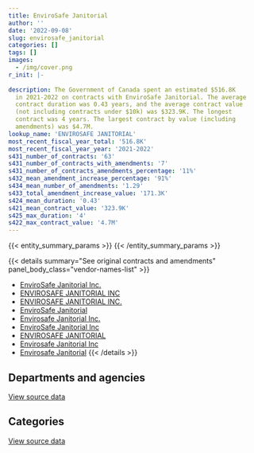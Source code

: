 ```yaml
---
title: EnviroSafe Janitorial
author: ''
date: '2022-09-08'
slug: envirosafe_janitorial
categories: []
tags: []
images:
  - /img/cover.png
r_init: |-
  
description: The Government of Canada spent an estimated $516.8K
  in 2021-2022 on contracts with EnviroSafe Janitorial. The average
  contract duration was 0.43 years, and the average contract value
  (not including contracts under $10k) was $323.9K. The longest
  contract was 4 years. The largest contract by value (including
  amendments) was $4.7M.
lookup_name: 'ENVIROSAFE JANITORIAL'
most_recent_fiscal_year_total: '516.8K'
most_recent_fiscal_year_year: '2021-2022'
s431_number_of_contracts: '63'
s431_number_of_contracts_with_amendments: '7'
s431_number_of_contracts_amendments_percentage: '11%'
s432_mean_amendment_increase_percentage: '91%'
s434_mean_number_of_amendments: '1.29'
s433_total_amendment_increase_value: '171.3K'
s424_mean_duration: '0.43'
s421_mean_contract_value: '323.9K'
s425_max_duration: '4'
s422_max_contract_value: '4.7M'
---
```


<script src="/rmarkdown-libs/htmlwidgets/htmlwidgets.js"></script>
<link href="/rmarkdown-libs/datatables-css/datatables-crosstalk.css" rel="stylesheet" />
<script src="/rmarkdown-libs/datatables-binding/datatables.js"></script>
<script src="/rmarkdown-libs/jquery/jquery-3.6.0.min.js"></script>
<link href="/rmarkdown-libs/dt-core-bootstrap/css/dataTables.bootstrap.min.css" rel="stylesheet" />
<link href="/rmarkdown-libs/dt-core-bootstrap/css/dataTables.bootstrap.extra.css" rel="stylesheet" />
<script src="/rmarkdown-libs/dt-core-bootstrap/js/jquery.dataTables.min.js"></script>
<script src="/rmarkdown-libs/dt-core-bootstrap/js/dataTables.bootstrap.min.js"></script>
<link href="/rmarkdown-libs/crosstalk/css/crosstalk.min.css" rel="stylesheet" />
<script src="/rmarkdown-libs/crosstalk/js/crosstalk.min.js"></script>
<script src="/rmarkdown-libs/htmlwidgets/htmlwidgets.js"></script>
<link href="/rmarkdown-libs/datatables-css/datatables-crosstalk.css" rel="stylesheet" />
<script src="/rmarkdown-libs/datatables-binding/datatables.js"></script>
<script src="/rmarkdown-libs/jquery/jquery-3.6.0.min.js"></script>
<link href="/rmarkdown-libs/dt-core-bootstrap/css/dataTables.bootstrap.min.css" rel="stylesheet" />
<link href="/rmarkdown-libs/dt-core-bootstrap/css/dataTables.bootstrap.extra.css" rel="stylesheet" />
<script src="/rmarkdown-libs/dt-core-bootstrap/js/jquery.dataTables.min.js"></script>
<script src="/rmarkdown-libs/dt-core-bootstrap/js/dataTables.bootstrap.min.js"></script>
<link href="/rmarkdown-libs/crosstalk/css/crosstalk.min.css" rel="stylesheet" />
<script src="/rmarkdown-libs/crosstalk/js/crosstalk.min.js"></script>

{{< entity_summary_params >}}
{{< /entity_summary_params >}}

{{< details summary="See original contracts and amendments" panel_body_class="vendor-names-list" >}}
- [EnviroSafe Janitorial Inc.](https://search.open.canada.ca/en/ct/?sort=contract_value_f%20desc&page=1&search_text=%22EnviroSafe%20Janitorial%20Inc.%22)
- [ENVIROSAFE JANITORIAL INC](https://search.open.canada.ca/en/ct/?sort=contract_value_f%20desc&page=1&search_text=%22ENVIROSAFE%20JANITORIAL%20INC%22)
- [ENVIROSAFE JANITORIAL INC.](https://search.open.canada.ca/en/ct/?sort=contract_value_f%20desc&page=1&search_text=%22ENVIROSAFE%20JANITORIAL%20INC.%22)
- [EnviroSafe Janitorial](https://search.open.canada.ca/en/ct/?sort=contract_value_f%20desc&page=1&search_text=%22EnviroSafe%20Janitorial%22)
- [Envirosafe Janitorial Inc.](https://search.open.canada.ca/en/ct/?sort=contract_value_f%20desc&page=1&search_text=%22Envirosafe%20Janitorial%20Inc.%22)
- [EnviroSafe Janitorial Inc](https://search.open.canada.ca/en/ct/?sort=contract_value_f%20desc&page=1&search_text=%22EnviroSafe%20Janitorial%20Inc%22)
- [ENVIROSAFE JANITORIAL](https://search.open.canada.ca/en/ct/?sort=contract_value_f%20desc&page=1&search_text=%22ENVIROSAFE%20JANITORIAL%22)
- [Envirosafe Janitorial Inc](https://search.open.canada.ca/en/ct/?sort=contract_value_f%20desc&page=1&search_text=%22Envirosafe%20Janitorial%20Inc%22)
- [Envirosafe Janitorial](https://search.open.canada.ca/en/ct/?sort=contract_value_f%20desc&page=1&search_text=%22Envirosafe%20Janitorial%22)
{{< /details >}}

## Departments and agencies

<div id="htmlwidget-1" style="width:100%;height:auto;" class="datatables html-widget"></div>
<script type="application/json" data-for="htmlwidget-1">{"x":{"style":"bootstrap","filter":"none","vertical":false,"data":[["<a href=\"/departments/aafc-aac/\">Agriculture and Agri-Food Canada<\/a>","<a href=\"/departments/cfia-acia/\">Canadian Food Inspection Agency<\/a>","<a href=\"/departments/dnd-mdn/\">National Defence<\/a>"],[65867.7,null,5531656.94],[159652.84,null,3337077.45],[159216.64,99948.08,5796856.97],[159216.64,112249.38,245294.18]],"container":"<table class=\"table table-striped table-hover row-border order-column display\">\n  <thead>\n    <tr>\n      <th>Department<\/th>\n      <th>2018-2019<\/th>\n      <th>2019-2020<\/th>\n      <th>2020-2021<\/th>\n      <th>2021-2022<\/th>\n    <\/tr>\n  <\/thead>\n<\/table>","options":{"order":[[4,"desc"]],"pageLength":10,"autoWidth":true,"columnDefs":[{"targets":1,"render":"function(data, type, row, meta) {\n    return type !== 'display' ? data : DTWidget.formatCurrency(data, \"$\", 2, 3, \",\", \".\", true, null);\n  }"},{"targets":2,"render":"function(data, type, row, meta) {\n    return type !== 'display' ? data : DTWidget.formatCurrency(data, \"$\", 2, 3, \",\", \".\", true, null);\n  }"},{"targets":3,"render":"function(data, type, row, meta) {\n    return type !== 'display' ? data : DTWidget.formatCurrency(data, \"$\", 2, 3, \",\", \".\", true, null);\n  }"},{"targets":4,"render":"function(data, type, row, meta) {\n    return type !== 'display' ? data : DTWidget.formatCurrency(data, \"$\", 2, 3, \",\", \".\", true, null);\n  }"},{"width":"16%","targets":[1,2,3,4]},{"className":"dt-right","targets":[1,2,3,4]}],"orderClasses":false}},"evals":["options.columnDefs.0.render","options.columnDefs.1.render","options.columnDefs.2.render","options.columnDefs.3.render"],"jsHooks":[]}</script>
<p class="text-right">
<a href="https://github.com/GoC-Spending/contracts-data/tree/main/data/out/vendors/envirosafe_janitorial/summary_by_fiscal_year_by_department.csv" class="source-data-link btn btn-link">View source data</a>
</p>

## Categories

<div id="htmlwidget-2" style="width:100%;height:auto;" class="datatables html-widget"></div>
<script type="application/json" data-for="htmlwidget-2">{"x":{"style":"bootstrap","filter":"none","vertical":false,"data":[["<a href=\"/categories/facilities_and_construction/\">Facilities and construction<\/a>","<a href=\"/categories/professional_services/\">Professional services<\/a>"],[5597524.65,null],[3496730.3,null],[6056021.69,null],[271466.02,245294.18]],"container":"<table class=\"table table-striped table-hover row-border order-column display\">\n  <thead>\n    <tr>\n      <th>Category<\/th>\n      <th>2018-2019<\/th>\n      <th>2019-2020<\/th>\n      <th>2020-2021<\/th>\n      <th>2021-2022<\/th>\n    <\/tr>\n  <\/thead>\n<\/table>","options":{"order":[[4,"desc"]],"dom":"t","pageLength":30,"autoWidth":true,"columnDefs":[{"targets":1,"render":"function(data, type, row, meta) {\n    return type !== 'display' ? data : DTWidget.formatCurrency(data, \"$\", 2, 3, \",\", \".\", true, null);\n  }"},{"targets":2,"render":"function(data, type, row, meta) {\n    return type !== 'display' ? data : DTWidget.formatCurrency(data, \"$\", 2, 3, \",\", \".\", true, null);\n  }"},{"targets":3,"render":"function(data, type, row, meta) {\n    return type !== 'display' ? data : DTWidget.formatCurrency(data, \"$\", 2, 3, \",\", \".\", true, null);\n  }"},{"targets":4,"render":"function(data, type, row, meta) {\n    return type !== 'display' ? data : DTWidget.formatCurrency(data, \"$\", 2, 3, \",\", \".\", true, null);\n  }"},{"width":"16%","targets":[1,2,3,4]},{"className":"dt-right","targets":[1,2,3,4]}],"orderClasses":false,"lengthMenu":[10,25,30,50,100]}},"evals":["options.columnDefs.0.render","options.columnDefs.1.render","options.columnDefs.2.render","options.columnDefs.3.render"],"jsHooks":[]}</script>
<p class="text-right">
<a href="https://github.com/GoC-Spending/contracts-data/tree/main/data/out/vendors/envirosafe_janitorial/summary_by_fiscal_year_by_category.csv" class="source-data-link btn btn-link">View source data</a>
</p>
